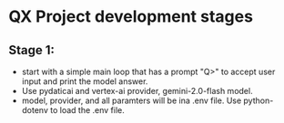# QX Project development stages

## Stage 1:
- start with a simple main loop that has a prompt "Q>" to accept user input and print the model answer.
- Use pydaticai and vertex-ai provider, gemini-2.0-flash model.
- model, provider, and all paramters will be ina .env file. Use python-dotenv to load the .env file.

